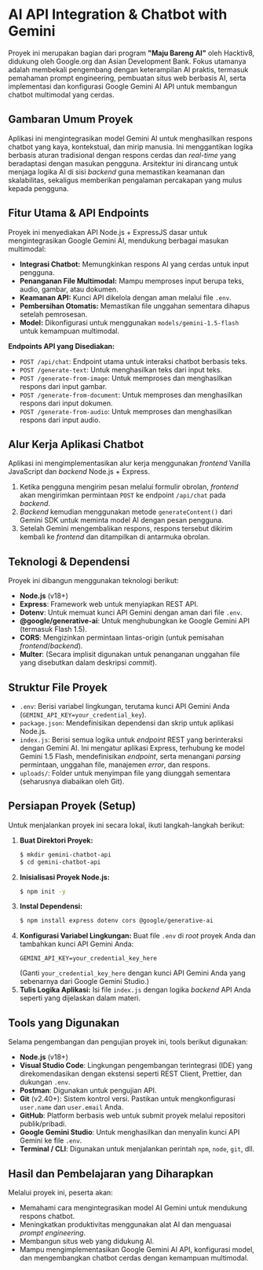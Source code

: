# AI API Integration & Chatbot with Gemini

Proyek ini merupakan bagian dari program **"Maju Bareng AI"** oleh Hacktiv8, didukung oleh Google.org dan Asian Development Bank. Fokus utamanya adalah membekali pengembang dengan keterampilan AI praktis, termasuk pemahaman prompt engineering, pembuatan situs web berbasis AI, serta implementasi dan konfigurasi Google Gemini AI API untuk membangun chatbot multimodal yang cerdas.

## Gambaran Umum Proyek

Aplikasi ini mengintegrasikan model Gemini AI untuk menghasilkan respons chatbot yang kaya, kontekstual, dan mirip manusia. Ini menggantikan logika berbasis aturan tradisional dengan respons cerdas dan *real-time* yang beradaptasi dengan masukan pengguna. Arsitektur ini dirancang untuk menjaga logika AI di sisi *backend* guna memastikan keamanan dan skalabilitas, sekaligus memberikan pengalaman percakapan yang mulus kepada pengguna.

## Fitur Utama & API Endpoints

Proyek ini menyediakan API Node.js + ExpressJS dasar untuk mengintegrasikan Google Gemini AI, mendukung berbagai masukan multimodal:

* **Integrasi Chatbot:** Memungkinkan respons AI yang cerdas untuk input pengguna.
* **Penanganan File Multimodal:** Mampu memproses input berupa teks, audio, gambar, atau dokumen.
* **Keamanan API:** Kunci API dikelola dengan aman melalui file `.env`.
* **Pembersihan Otomatis:** Memastikan file unggahan sementara dihapus setelah pemrosesan.
* **Model:** Dikonfigurasi untuk menggunakan `models/gemini-1.5-flash` untuk kemampuan multimodal.

**Endpoints API yang Disediakan:**

* `POST /api/chat`: Endpoint utama untuk interaksi chatbot berbasis teks.
* `POST /generate-text`: Untuk menghasilkan teks dari input teks.
* `POST /generate-from-image`: Untuk memproses dan menghasilkan respons dari input gambar.
* `POST /generate-from-document`: Untuk memproses dan menghasilkan respons dari input dokumen.
* `POST /generate-from-audio`: Untuk memproses dan menghasilkan respons dari input audio.

## Alur Kerja Aplikasi Chatbot

Aplikasi ini mengimplementasikan alur kerja menggunakan *frontend* Vanilla JavaScript dan *backend* Node.js + Express.

1.  Ketika pengguna mengirim pesan melalui formulir obrolan, *frontend* akan mengirimkan permintaan `POST` ke endpoint `/api/chat` pada *backend*.
2.  *Backend* kemudian menggunakan metode `generateContent()` dari Gemini SDK untuk meminta model AI dengan pesan pengguna.
3.  Setelah Gemini mengembalikan respons, respons tersebut dikirim kembali ke *frontend* dan ditampilkan di antarmuka obrolan.

## Teknologi & Dependensi

Proyek ini dibangun menggunakan teknologi berikut:

* **Node.js** (v18+)
* **Express**: Framework web untuk menyiapkan REST API.
* **Dotenv**: Untuk memuat kunci API Gemini dengan aman dari file `.env`.
* **@google/generative-ai**: Untuk menghubungkan ke Google Gemini API (termasuk Flash 1.5).
* **CORS**: Mengizinkan permintaan lintas-origin (untuk pemisahan *frontend*/*backend*).
* **Multer**: (Secara implisit digunakan untuk penanganan unggahan file yang disebutkan dalam deskripsi *commit*).

## Struktur File Proyek

* `.env`: Berisi variabel lingkungan, terutama kunci API Gemini Anda (`GEMINI_API_KEY=your_credential_key`).
* `package.json`: Mendefinisikan dependensi dan skrip untuk aplikasi Node.js.
* `index.js`: Berisi semua logika untuk *endpoint* REST yang berinteraksi dengan Gemini AI. Ini mengatur aplikasi Express, terhubung ke model Gemini 1.5 Flash, mendefinisikan *endpoint*, serta menangani *parsing* permintaan, unggahan file, manajemen *error*, dan respons.
* `uploads/`: Folder untuk menyimpan file yang diunggah sementara (seharusnya diabaikan oleh Git).

## Persiapan Proyek (Setup)

Untuk menjalankan proyek ini secara lokal, ikuti langkah-langkah berikut:

1.  **Buat Direktori Proyek:**
    ```bash
    $ mkdir gemini-chatbot-api
    $ cd gemini-chatbot-api
    ```
2.  **Inisialisasi Proyek Node.js:**
    ```bash
    $ npm init -y
    ```
3.  **Instal Dependensi:**
    ```bash
    $ npm install express dotenv cors @google/generative-ai
    ```
4.  **Konfigurasi Variabel Lingkungan:**
    Buat file `.env` di *root* proyek Anda dan tambahkan kunci API Gemini Anda:
    ```dotenv
    GEMINI_API_KEY=your_credential_key_here
    ```
    (Ganti `your_credential_key_here` dengan kunci API Gemini Anda yang sebenarnya dari Google Gemini Studio.)
5.  **Tulis Logika Aplikasi:**
    Isi file `index.js` dengan logika *backend* API Anda seperti yang dijelaskan dalam materi.

## Tools yang Digunakan

Selama pengembangan dan pengujian proyek ini, tools berikut digunakan:

* **Node.js** (v18+)
* **Visual Studio Code**: Lingkungan pengembangan terintegrasi (IDE) yang direkomendasikan dengan ekstensi seperti REST Client, Prettier, dan dukungan `.env`.
* **Postman**: Digunakan untuk pengujian API.
* **Git** (v2.40+): Sistem kontrol versi. Pastikan untuk mengkonfigurasi `user.name` dan `user.email` Anda.
* **GitHub**: Platform berbasis web untuk submit proyek melalui repositori publik/pribadi.
* **Google Gemini Studio**: Untuk menghasilkan dan menyalin kunci API Gemini ke file `.env`.
* **Terminal / CLI**: Digunakan untuk menjalankan perintah `npm`, `node`, `git`, dll.

## Hasil dan Pembelajaran yang Diharapkan

Melalui proyek ini, peserta akan:

* Memahami cara mengintegrasikan model AI Gemini untuk mendukung respons chatbot.
* Meningkatkan produktivitas menggunakan alat AI dan menguasai *prompt engineering*.
* Membangun situs web yang didukung AI.
* Mampu mengimplementasikan Google Gemini AI API, konfigurasi model, dan mengembangkan chatbot cerdas dengan kemampuan multimodal.
